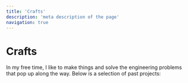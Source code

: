 ```yaml
---
title: 'Crafts'
description: 'meta description of the page'
navigation: true
---
```


<!-- Content of the page -->
# Crafts

In my free time, I like to make things and solve the engineering problems that pop up along the way. Below is a selection of past projects: